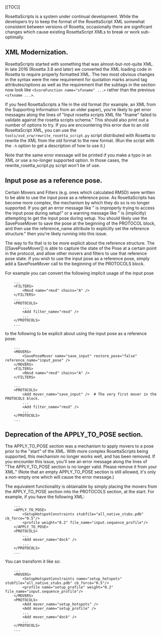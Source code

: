 [[TOC]]

RosettaScripts is a system under continual development. While the developers try to keep the format of the RosettaScript XML somewhat consistent between versions of Rosetta, occasionally there are significant changes which cause existing RosettaScript XMLs to break or work sub-optimally.

## XML Modernization.

RosettaScripts started with something that was almost-but-not-quite XML. In late 2016 (Rosetta 3.8 and later) we converted the XML loading code in Rosetta to require properly formatted XML. The two most obvious changes in the syntax were the new requirement for quotation marks around tag attributes/options as well as the requirement that the subtags in the <SCOREFXNS> section now look like `<ScoreFunction name="sfxname" ...>` rather than the previous `<sfxname ...>`. 

If you feed RosettaScripts a file in the old format (for example, an XML from the Supporting Information from an older paper), you're likely to get error messages along the lines of "Input rosetta scripts XML file "fname" failed to validate against the rosetta scripts schema." This should also print out a number of options to try. If you are encountering this error due to an old RosettaScript XML, you can use the `tools/xsd_xrw/rewrite_rosetta_script.py` script distributed with Rosetta to rewrite the XML from the old format to the new format. (Run the script with the `-h` option to get a description of how to use it.)

Note that the same error message will be printed if you make a typo in an XML or use a no-longer supported option. In those cases, the rewrite_rosetta_script.py script won't be of use.

## Input pose as a reference pose.

Certain Movers and Filters (e.g. ones which calculated RMSD) were written to be able to use the input pose as a reference pose. As RosettaScripts has become more complex, the mechanism by which they do so is no longer supported. If you get an error message like "<Object name> is improperly trying to access the input pose during setup!" or a warning message like "<Object name> is (implicitly) attempting to get the input pose during setup. You should likely use the SavePoseMover to save the pose at the beginning of the PROTOCOL block, and then use the reference_name attribute to explicitly set the reference structure." then you're likely running into this issue. 

The way to fix that is to be more explicit about the reference structure. The [[SavePoseMover]] is able to capture the state of the Pose at a certain point in the protocol, and allow other movers and filters to use that reference pose state. If you wish to use the input pose as a reference pose, simply add a SavePoseMover call to the beginning of the PROTOCOLS block.

For example you can convert the following implicit usage of the input pose

```
    ...
    <FILTERS>
        <Rmsd name="rmsd" chains="A" />
    </FILTERS>
    ...
    <PROTOCOLS>
        ...
        <Add filter_name="rmsd" />
        ...
    </PROTOCOLS>
    ...
```

to the following to be explicit about using the input pose as a reference pose:

```
    ...
    <MOVERS>
        <SavePoseMover name="save_input" restore_pose="false" reference_name="input_pose" />
    </MOVERS>
    <FILTERS>
        <Rmsd name="rmsd" chains="A" />
    </FILTERS>

    ...
    <PROTOCOLS>
        <Add mover_name="save_input" />  # The very first mover in the PROTOCOLS block.
        ...
        <Add filter_name="rmsd" />
        ...
    </PROTOCOLS>
    ...
```

## Deprecation of the APPLY_TO_POSE section.

The APPLY_TO_POSE section was a mechanism to apply movers to a pose prior to the "start" of the XML. With more complex RosettaScripts being supported, this mechanism no longer works well, and has been removed. If you encounter this issue, you'll see an error message along the lines of "The APPLY_TO_POSE section is no longer valid. Please remove it from your XML." (Note that an empty APPLY_TO_POSE section is still allowed, it's only a non-empty one which will cause the error message.)


The equivalent functionality is obtainable by simply placing the movers from the APPLY_TO_POSE section into the PROTOCOLS section, at the start. For example, if you have the following XML:

```
    ...
    <APPLY_TO_POSE>
        <SetupHotspotConstraints stubfile="all_native_stubs.pdb" cb_force="0.5"/>
        <profile weight="0.2" file_name="input.sequence_profile"/>
    </APPLY_TO_POSE>
    <PROTOCOLS>
        ... 
        <Add mover_name="dock" />
        ...
    </PROTOCOLS>
    ...
```

You can transform it like so:

```
    ...
    <MOVERS>
        <SetupHotspotConstraints name="setup_hotspots" stubfile="all_native_stubs.pdb" cb_force="0.5"/>
        <profile name="setup_profile" weight="0.2" file_name="input.sequence_profile"/>
    </MOVERS>
    <PROTOCOLS>
        <Add mover_name="setup_hotspots" />
        <Add mover_name="setup_profile" />
        ... 
        <Add mover_name="dock" />
        ...
    </PROTOCOLS>
    ...
```